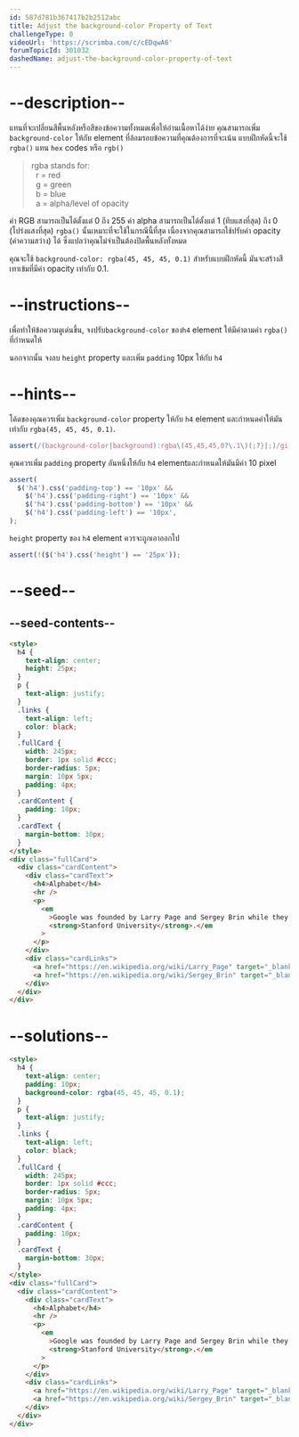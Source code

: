 ```yaml
---
id: 587d781b367417b2b2512abc
title: Adjust the background-color Property of Text
challengeType: 0
videoUrl: 'https://scrimba.com/c/cEDqwA6'
forumTopicId: 301032
dashedName: adjust-the-background-color-property-of-text
---
```


# --description--

แทนที่จะเปลี่ยนสีพื้นหลังหรือสีของข้อความทั้งหมดเพื่อให้อ่านเนื้อหาได้ง่าย คุณสามารถเพิ่ม `background-color` ให้กับ element ที่ล้อมรอบข้อความที่คุณต้องการที่จะเน้น
แบบฝึกหัดนี้จะใช้ `rgba()` แทน `hex` codes หรือ `rgb()`

<blockquote>rgba stands for:<br>  r = red<br>  g = green<br>  b = blue<br>  a = alpha/level of opacity</blockquote>

ค่า RGB สามารถเป็นได้ตั้งแต่ 0 ถึง 255 ค่า alpha สามารถเป็นได้ตั้งแต่ 1 (ทึบแสงที่สุด) ถึง 0 (โปร่งแสงที่สุด)
`rgba()` นั้นเหมาะที่จะใช้ในกรณีนี้ที่สุด เนื่องจากคุณสามารถใช้ปรับค่า opacity (ค่าความสว่าง) ได้
ซึ่งแปลว่าคุณไม่จำเป็นต้องปิดพื้นหลังทั้งหมด

คุณจะใช้ `background-color: rgba(45, 45, 45, 0.1)` สำหรับแบบฝึกหัดนี้
มันจะสร้างสีเทาเข้มที่มีค่า opacity เท่ากับ 0.1.

# --instructions--

เพื่อทำให้ข้อความดูเด่นขึ้น, จงปรับ`background-color` ของ`h4` element ให้มีค่าตามค่า `rgba()` ที่กำหนดให้

นอกจากนั้น จงลบ `height` property และเพิ่ม `padding` 10px ให้กับ `h4`

# --hints--

โค้ดของคุณควรเพิ่ม `background-color` property ให้กับ `h4` element และกำหนดค่าให้มันเท่ากับ `rgba(45, 45, 45, 0.1)`.

```js
assert(/(background-color|background):rgba\(45,45,45,0?\.1\)(;?}|;)/gi.test(code.replace(/\s/g, '')));
```

คุณควรเพิ่ม `padding` property อันหนึ่งให้กับ `h4` elementและกำหนดให้มันมีค่า 10 pixel

```js
assert(
  $('h4').css('padding-top') == '10px' &&
    $('h4').css('padding-right') == '10px' &&
    $('h4').css('padding-bottom') == '10px' &&
    $('h4').css('padding-left') == '10px',
);
```

`height` property ของ `h4` element ควรจะถูกเอาออกไป

```js
assert(!($('h4').css('height') == '25px'));
```

# --seed--

## --seed-contents--

```html
<style>
  h4 {
    text-align: center;
    height: 25px;
  }
  p {
    text-align: justify;
  }
  .links {
    text-align: left;
    color: black;
  }
  .fullCard {
    width: 245px;
    border: 1px solid #ccc;
    border-radius: 5px;
    margin: 10px 5px;
    padding: 4px;
  }
  .cardContent {
    padding: 10px;
  }
  .cardText {
    margin-bottom: 30px;
  }
</style>
<div class="fullCard">
  <div class="cardContent">
    <div class="cardText">
      <h4>Alphabet</h4>
      <hr />
      <p>
        <em
          >Google was founded by Larry Page and Sergey Brin while they were <u>Ph.D. students</u> at
          <strong>Stanford University</strong>.</em
        >
      </p>
    </div>
    <div class="cardLinks">
      <a href="https://en.wikipedia.org/wiki/Larry_Page" target="_blank" class="links">Larry Page</a><br /><br />
      <a href="https://en.wikipedia.org/wiki/Sergey_Brin" target="_blank" class="links">Sergey Brin</a>
    </div>
  </div>
</div>
```

# --solutions--

```html
<style>
  h4 {
    text-align: center;
    padding: 10px;
    background-color: rgba(45, 45, 45, 0.1);
  }
  p {
    text-align: justify;
  }
  .links {
    text-align: left;
    color: black;
  }
  .fullCard {
    width: 245px;
    border: 1px solid #ccc;
    border-radius: 5px;
    margin: 10px 5px;
    padding: 4px;
  }
  .cardContent {
    padding: 10px;
  }
  .cardText {
    margin-bottom: 30px;
  }
</style>
<div class="fullCard">
  <div class="cardContent">
    <div class="cardText">
      <h4>Alphabet</h4>
      <hr />
      <p>
        <em
          >Google was founded by Larry Page and Sergey Brin while they were <u>Ph.D. students</u> at
          <strong>Stanford University</strong>.</em
        >
      </p>
    </div>
    <div class="cardLinks">
      <a href="https://en.wikipedia.org/wiki/Larry_Page" target="_blank" class="links">Larry Page</a><br /><br />
      <a href="https://en.wikipedia.org/wiki/Sergey_Brin" target="_blank" class="links">Sergey Brin</a>
    </div>
  </div>
</div>
```
